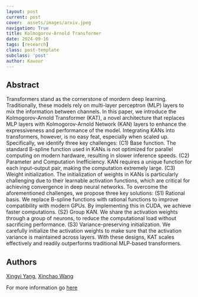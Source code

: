 ```yaml
---
layout: post
current: post
cover:  assets/images/arxiv.jpeg
navigation: True
title: Kolmogorov-Arnold Transformer
date: 2024-09-16
tags: [research]
class: post-template
subclass: 'post'
author: Kavour
---
```


<h2> Abstract </h2>

<p> Transformers stand as the cornerstone of mordern deep learning. Traditionally, these models rely on multi-layer perceptron (MLP) layers to mix the information between channels. In this paper, we introduce the Kolmogorov-Arnold Transformer (KAT), a novel architecture that replaces MLP layers with Kolmogorov-Arnold Network (KAN) layers to enhance the expressiveness and performance of the model. Integrating KANs into transformers, however, is no easy feat, especially when scaled up. Specifically, we identify three key challenges: (C1) Base function. The standard B-spline function used in KANs is not optimized for parallel computing on modern hardware, resulting in slower inference speeds. (C2) Parameter and Computation Inefficiency. KAN requires a unique function for each input-output pair, making the computation extremely large. (C3) Weight initialization. The initialization of weights in KANs is particularly challenging due to their learnable activation functions, which are critical for achieving convergence in deep neural networks. To overcome the aforementioned challenges, we propose three key solutions: (S1) Rational basis. We replace B-spline functions with rational functions to improve compatibility with modern GPUs. By implementing this in CUDA, we achieve faster computations. (S2) Group KAN. We share the activation weights through a group of neurons, to reduce the computational load without sacrificing performance. (S3) Variance-preserving initialization. We carefully initialize the activation weights to make sure that the activation variance is maintained across layers. With these designs, KAT scales effectively and readily outperforms traditional MLP-based transformers.</p>

<h2> Authors </h2>

<p> <a href="https://arxiv.org/search/cs?searchtype=author&amp;query=Yang,+X">Xingyi Yang</a>, <a href="https://arxiv.org/search/cs?searchtype=author&amp;query=Wang,+X">Xinchao Wang</a></p>

<p>For more information go <a href='https://arxiv.org/abs/2409.10594'>here</a></p>
